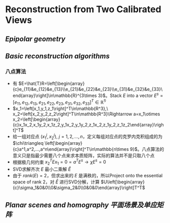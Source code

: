 # Reconstruction from Two Calibrated Views

## *Epipolar geometry*

## *Basic reconstruction algorithms*

### 八点算法

* 有 $E=\hat{T}R=\left[\begin{array}{c}e_{11}&e_{12}&e_{13}\\e_{21}&e_{22}&e_{23}\\e_{31}&e_{32}&e_{33}\end{array}\right]\in\mathbb{R}^{3\times 3}$。Stack $E$ into a vector $E^s=\left[e_{11},e_{12},e_{13},e_{21},e_{22},e_{23},e_{31},e_{32},e_{33}\right]^T\in\mathbb{R^9}$
* $x_1=\left[x_1,y_1,z_1\right]^T\in\mathbb{R^3},\ x_2=\left[x_2,y_2,z_2\right]^T\in\mathbb{R^3}\Rightarrow a=x_1\otimes x_2=\left[\begin{array}{c}x_1x_2,x_1y_2,x_1z_2,y_1x_2,y_1y_2,z_1x_2,z_1y_2,z_1z_2\end{array}\right]^T$
* 给一组对应点 $(x_1^j,x_2^j),\ j=1,2,...,n$，定义每组对应点的克罗内克积组成的为 $\chi\triangleq \left[\begin{array}{c}a^1,a^2,...,a^n\end{array}\right]^T\in\mathbb{n\times 9}$。八点算法的意义只是指最少需要八个点来求本质矩阵，实际的算法并不是只取八个点
* 根据极几何约束 $x_2^TEx_1=0=a^TE^s\rightarrow\chi E^s=0$
* SVD求解齐次 $E$ 最小二乘解 $\hat{E}$
* 由于 $rank(E)=2$，但求出来的 $E$ 是满秩的，所以Project onto the essential space of rank 2，对 $\hat{E}$ 进行SVD分解，计算 $U\left[\begin{array}{c}\sigma_1&0&0\\0&\sigma_2&0\\0&0&0\end{array}\right]T^T$

### 

## *Planar scenes and homography 平面场景及单应矩阵*